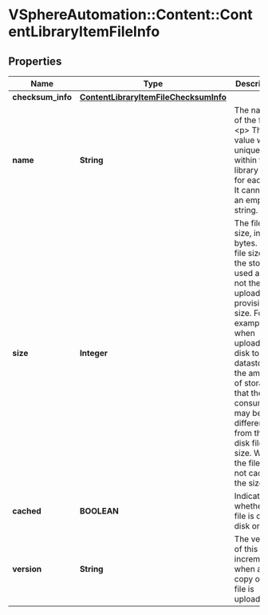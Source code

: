 # VSphereAutomation::Content::ContentLibraryItemFileInfo

## Properties
Name | Type | Description | Notes
------------ | ------------- | ------------- | -------------
**checksum_info** | [**ContentLibraryItemFileChecksumInfo**](ContentLibraryItemFileChecksumInfo.md) |  | [optional] 
**name** | **String** | The name of the file. &lt;p&gt; This value will be unique within the library item for each file. It cannot be an empty string. | 
**size** | **Integer** | The file size, in bytes. The file size is the storage used and not the uploaded or provisioned size. For example, when uploading a disk to a datastore, the amount of storage that the disk consumes may be different from the disk file size. When the file is not cached, the size is 0. | 
**cached** | **BOOLEAN** | Indicates whether the file is on disk or not. | 
**version** | **String** | The version of this file; incremented when a new copy of the file is uploaded. | 


